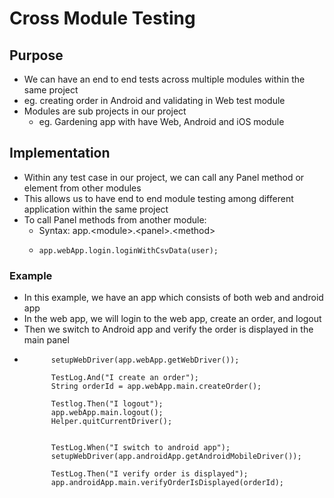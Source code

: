 # Cross Module Testing

## Purpose

* We can have an end to end tests across multiple modules within the same project
* eg. creating order in Android and validating in Web test module
* Modules are sub projects in our project
  * eg. Gardening app with have Web, Android and iOS module

## Implementation

* Within any test case in our project, we can call any Panel method or element from other modules
* This allows us to have end to end module testing among different application within the same project
* To call Panel methods from another module:
  * Syntax: app.&lt;module&gt;.&lt;panel&gt;.&lt;method&gt;
  * ```text
    app.webApp.login.loginWithCsvData(user);
    ```

### Example

* In this example, we have an app which consists of both web and android app
* In the web app, we will login to the web app, create an order, and logout
* Then we switch to Android app and verify the order is displayed in the main panel 
* ```text
  		setupWebDriver(app.webApp.getWebDriver());
		
  		TestLog.And("I create an order");
  		String orderId = app.webApp.main.createOrder();
		
  		Testlog.Then("I logout");
  		app.webApp.main.logout();
  		Helper.quitCurrentDriver();
		
		
  		TestLog.When("I switch to android app");
  		setupWebDriver(app.androidApp.getAndroidMobileDriver());
		
  		TestLog.Then("I verify order is displayed");
  		app.androidApp.main.verifyOrderIsDisplayed(orderId);
  ```







